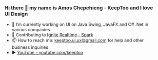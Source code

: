 ### Hi there 👋 my name is Amos Chepchieng - KeepToo and I love UI Design
- 🔭 I’m currently working on UI on Java Swing, JavaFX and C# .Net in various companies
- 👯 Contributing to [Ignite Realtime - Spark](https://github.com/igniterealtime/Spark)
- 📫 How to reach me: keeptoo.ui.ux@gmail.com for help and other business inquiries
- :arrow_forward: [YouTube - youtube.com/keeptoo](youtube.com/keeptoo)
<!--
**k33ptoo/k33ptoo** is a ✨ _special_ ✨ repository because its `README.md` (this file) appears on your GitHub profile.

Here are some ideas to get you started:

- 🔭 I’m currently working on ...
- 🌱 I’m currently learning ...
- 👯 I’m looking to collaborate on ...
- 🤔 I’m looking for help with ...
- 💬 Ask me about ...
- 📫 How to reach me: ...
- 😄 Pronouns: ...
- ⚡ Fun fact: ...
-->
